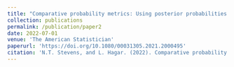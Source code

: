 ```yaml
---
title: "Comparative probability metrics: Using posterior probabilities to account for practical equivalence in A/B tests"
collection: publications
permalink: /publication/paper2
date: 2022-07-01
venue: 'The American Statistician'
paperurl: 'https://doi.org/10.1080/00031305.2021.2000495'
citation: 'N.T. Stevens, and L. Hagar. (2022). Comparative probability metrics: Using posterior probabilities to account for practical equivalence in A/B tests. <i>The American Statistician 76</i>(3): 224-237.'
---
```

